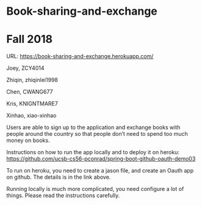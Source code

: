 # Book-sharing-and-exchange

# Fall 2018

URL:
https://book-sharing-and-exchange.herokuapp.com/

Joey, ZCY4014

Zhiqin, zhiqinlei1998

Chen, CWANG677

Kris, KNIGNTMARE7

Xinhao, xiao-xinhao

Users are able to sign up to the application and exchange books with people around the country so that people don’t need to spend too much money on books.


Instructions on how to run the app locally and to deploy it on heroku:
https://github.com/ucsb-cs56-pconrad/spring-boot-github-oauth-demo03 

To run on heroku, you need to create a jason file, and create an Oauth app on github. The details is in the link above.

Running locally is much more complicated, you need configure a lot of things. Please read the instructions carefully.
